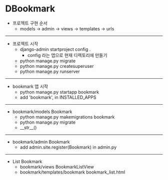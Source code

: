 # DBookmark
- 프로젝트 구현 순서
  - models -> admin -> views -> templates -> urls
---
- 프로젝트 시작
    - django-admin startproject config .
        - config 라는 앱으로 현재 디렉토리에 만들기
    - python manage.py migrate
    - python manage.py createsuperuser
    - python manage.py runserver
---
- bookmark 앱 시작
    - python manage.py startapp bookmark
    - add 'bookmark', in INSTALLED_APPS
---
- bookmark/models Bookmark
  - python manage.py makemigrations bookmark
  - python manage.py migrate
  - \_\_str\__()
---
- bookmark/admin Bookmark
  - add admin.site.register(Bookmark) in admin.py
---
- List Bookmark
  - bookmark/views BookmarkListView
  - bookmark/templates/bookmark bookmark_list.html
